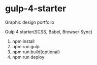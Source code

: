 # gulp-4-starter

Graphic design portfolio

Gulp 4 starter(SCSS, Babel, Browser Sync)

1. npm install
2. npm run gulp
3. npm run build(optional)
4. npm run deploy
